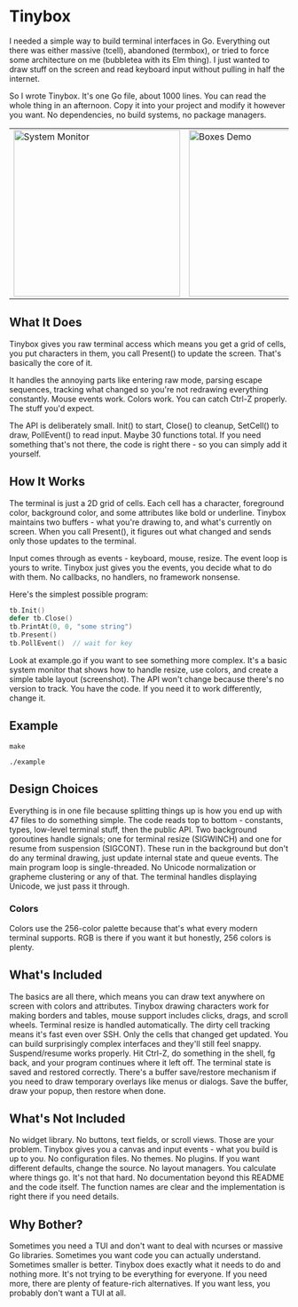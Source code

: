 # Tinybox

I needed a simple way to build terminal interfaces in Go. Everything out there was either massive (tcell), abandoned (termbox), or tried to force some architecture on me (bubbletea with its Elm thing). I just wanted to draw stuff on the screen and read keyboard input without pulling in half the internet.

So I wrote Tinybox. It's one Go file, about 1000 lines. You can read the whole thing in an afternoon. Copy it into your project and modify it however you want. No dependencies, no build systems, no package managers.

<div align="center">
<table>
<tr>
<td><a href="https://github.com/user-attachments/assets/ae4ade4c-6bec-41a3-b70a-cda44332c1fa"><img width="300" alt="System Monitor" src="https://github.com/user-attachments/assets/ae4ade4c-6bec-41a3-b70a-cda44332c1fa" /></a></td>
<td><a href="https://github.com/user-attachments/assets/a7d4efb5-66b1-47e6-adc8-46b38fd8feb0"><img width="300" alt="Boxes Demo" src="https://github.com/user-attachments/assets/a7d4efb5-66b1-47e6-adc8-46b38fd8feb0" /></a></td>
<td><a href="https://github.com/user-attachments/assets/63a2315f-9980-4799-8835-0d75a2e9de47"><img width="300" alt="Tetris Game" src="https://github.com/user-attachments/assets/63a2315f-9980-4799-8835-0d75a2e9de47" /></a></td>
</tr>
</table>
</div>


## What It Does

Tinybox gives you raw terminal access which means you get a grid of cells, you put characters in them, you call Present() to update the screen. That's basically the core of it. 

It handles the annoying parts like entering raw mode, parsing escape sequences, tracking what changed so you're not redrawing everything constantly. Mouse events work. Colors work. You can catch Ctrl-Z properly. The stuff you'd expect.

The API is deliberately small. Init() to start, Close() to cleanup, SetCell() to draw, PollEvent() to read input. Maybe 30 functions total. If you need something that's not there, the code is right there - so you can simply add it yourself.

## How It Works

The terminal is just a 2D grid of cells. Each cell has a character, foreground color, background color, and some attributes like bold or underline. Tinybox maintains two buffers - what you're drawing to, and what's currently on screen. When you call Present(), it figures out what changed and sends only those updates to the terminal.

Input comes through as events - keyboard, mouse, resize. The event loop is yours to write. Tinybox just gives you the events, you decide what to do with them. No callbacks, no handlers, no framework nonsense.

Here's the simplest possible program:

```go
tb.Init()
defer tb.Close()
tb.PrintAt(0, 0, "some string")
tb.Present()
tb.PollEvent()  // wait for key
```
Look at example.go if you want to see something more complex. It's a basic system monitor that shows how to handle resize, use colors, and create a simple table layout (screenshot).
The API won't change because there's no version to track. You have the code. If you need it to work differently, change it.

## Example
```
make
```
```
./example
```
## Design Choices

Everything is in one file because splitting things up is how you end up with 47 files to do something simple. The code reads top to bottom - constants, types, low-level terminal stuff, then the public API. 
Two background goroutines handle signals; one for terminal resize (SIGWINCH) and one for resume from suspension (SIGCONT). These run in the background but don't do any terminal drawing, just update internal state and queue events. The main program loop is single-threaded.
No Unicode normalization or grapheme clustering or any of that. The terminal handles displaying Unicode, we just pass it through.

### Colors 

Colors use the 256-color palette because that's what every modern terminal supports. RGB is there if you want it but honestly, 256 colors is plenty.

## What's Included

The basics are all there, which means you can draw text anywhere on screen with colors and attributes. Tinybox drawing characters work for making borders and tables, mouse support includes clicks, drags, and scroll wheels. Terminal resize is handled automatically.
The dirty cell tracking means it's fast even over SSH. Only the cells that changed get updated. You can build surprisingly complex interfaces and they'll still feel snappy.
Suspend/resume works properly. Hit Ctrl-Z, do something in the shell, fg back, and your program continues where it left off. The terminal state is saved and restored correctly.
There's a buffer save/restore mechanism if you need to draw temporary overlays like menus or dialogs. Save the buffer, draw your popup, then restore when done.

## What's Not Included

No widget library. No buttons, text fields, or scroll views. Those are your problem. Tinybox gives you a canvas and input events - what you build is up to you.
No configuration files. No themes. No plugins. If you want different defaults, change the source.
No layout managers. You calculate where things go. It's not that hard.
No documentation beyond this README and the code itself. The function names are clear and the implementation is right there if you need details.

## Why Bother?

Sometimes you need a TUI and don't want to deal with ncurses or massive Go libraries. Sometimes you want code you can actually understand. Sometimes smaller is better.
Tinybox does exactly what it needs to do and nothing more. It's not trying to be everything for everyone.
If you need more, there are plenty of feature-rich alternatives. If you want less, you probably don't want a TUI at all.
